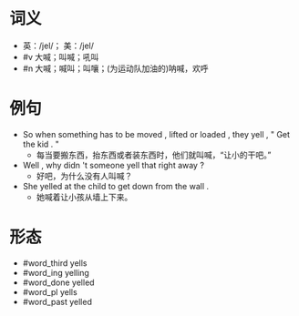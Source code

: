 # 词义
- 英：/jel/； 美：/jel/
- #v 大喊；叫喊；吼叫
- #n 大喊；喊叫；叫嚷；(为运动队加油的)呐喊，欢呼
# 例句
- So when something has to be moved , lifted or loaded , they yell , " Get the kid . "
	- 每当要搬东西，抬东西或者装东西时，他们就叫喊，“让小的干吧。”
- Well , why didn 't someone yell that right away ?
	- 好吧，为什么没有人叫喊？
- She yelled at the child to get down from the wall .
	- 她喊着让小孩从墙上下来。
# 形态
- #word_third yells
- #word_ing yelling
- #word_done yelled
- #word_pl yells
- #word_past yelled
